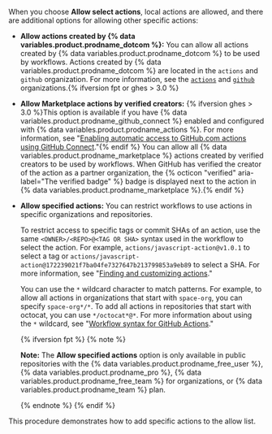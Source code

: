 When you choose **Allow select actions**, local actions are allowed, and there are additional options for allowing other specific actions:

- **Allow actions created by {% data variables.product.prodname_dotcom %}:** You can allow all actions created by {% data variables.product.prodname_dotcom %} to be used by workflows. Actions created by {% data variables.product.prodname_dotcom %} are located in the `actions` and `github` organization. For more information, see the [`actions`](https://github.com/actions) and [`github`](https://github.com/github) organizations.{% ifversion fpt or ghes > 3.0 %}
- **Allow Marketplace actions by verified creators:** {% ifversion ghes > 3.0 %}This option is available if you have {% data variables.product.prodname_github_connect %} enabled and configured with {% data variables.product.prodname_actions %}. For more information, see "[Enabling automatic access to GitHub.com actions using GitHub Connect](/admin/github-actions/managing-access-to-actions-from-githubcom/enabling-automatic-access-to-githubcom-actions-using-github-connect)."{% endif %} You can allow all {% data variables.product.prodname_marketplace %} actions created by verified creators to be used by workflows. When GitHub has verified the creator of the action as a partner organization, the {% octicon "verified" aria-label="The verified badge" %} badge is displayed next to the action in {% data variables.product.prodname_marketplace %}.{% endif %}
- **Allow specified actions:** You can restrict workflows to use actions in specific organizations and repositories.

  To restrict access to specific tags or commit SHAs of an action, use the same `<OWNER>/<REPO>@<TAG OR SHA>` syntax used in the workflow to select the action. For example, `actions/javascript-action@v1.0.1` to select a tag or `actions/javascript-action@172239021f7ba04fe7327647b213799853a9eb89` to select a SHA. For more information, see "[Finding and customizing actions](/actions/learn-github-actions/finding-and-customizing-actions#using-release-management-for-your-custom-actions)."

  You can use the `*` wildcard character to match patterns. For example, to allow all actions in organizations that start with `space-org`, you can specify `space-org*/*`. To add all actions in repositories that start with octocat, you can use `*/octocat*@*`. For more information about using the `*` wildcard, see "[Workflow syntax for GitHub Actions](/actions/reference/workflow-syntax-for-github-actions#filter-pattern-cheat-sheet)." 

  {% ifversion fpt %}
  {% note %}

  **Note:** The **Allow specified actions** option is only available in public repositories with the {% data variables.product.prodname_free_user %}, {% data variables.product.prodname_pro %}, {% data variables.product.prodname_free_team %} for organizations, or {% data variables.product.prodname_team %} plan.

  {% endnote %}
  {% endif %}

This procedure demonstrates how to add specific actions to the allow list.
